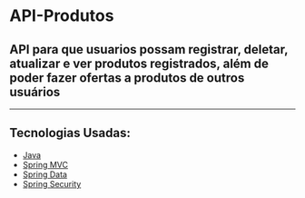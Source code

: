 # API-Produtos


## API para que usuarios possam registrar, deletar, atualizar e ver produtos registrados, além de poder fazer ofertas a produtos de outros usuários
---
## Tecnologias Usadas:
- [Java](https://docs.oracle.com/en/java/)
- [Spring MVC](https://docs.spring.io/spring-framework/docs/current/reference/html/web.html)
- [Spring Data](https://spring.io/projects/spring-data)
- [Spring Security](https://spring.io/projects/spring-security)

